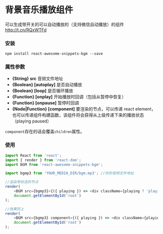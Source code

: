 # 背景音乐播放组件

可以生成带开关的可以自动播放的（支持微信自动播放）的组件 http://t.cn/RQxWTFd

### 安装

```
npm install react-awesome-snippets-bgm --save
```

### 属性参数

* **{String} src** 音频文件地址
* **{Boolean} [autoplay]** 是否自动播放
* **{Boolean} [loop]** 是否循环播放
* **{Function} [onplay]** 开始播放时回调（包括从暂停中恢复）
* **{Function} [onpause]** 暂停时回调
* **{Node|Function} [component]** 要渲染的节点，可以传递 react element，也可以传递组件构建函数，该组件将会获得从上级传递下来的播放状态（playing paused）

`component`存在的话会覆盖`children`属性。

### 使用

```javascript
import React from 'react';
import { render } from 'react-dom';
import BGM from 'react-awesome-snippets-bgm';

import bgmp3 from 'YOUR_MEDIA_DIR/bgm.mp3'; //你的音频文件地址

//渲染带状态的节点
render(
    <BGM src={bgmp3}>{({ playing }) => <div className={playing ? 'playing' : 'paused'} />}</BGM>,
    document.getElementById('root')
);

//效果同上
render(
    <BGM src={bgmp3} component={({ playing }) => <div className={playing ? 'playing' : 'paused'} />} />,
    document.getElementById('root')
);
```
